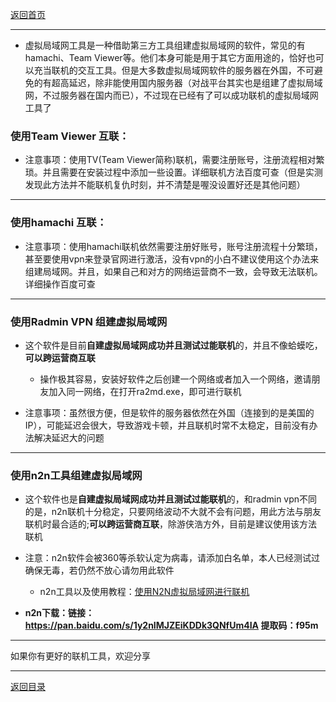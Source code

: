 [返回首页](./Home.md)

***
* 虚拟局域网工具是一种借助第三方工具组建虚拟局域网的软件，常见的有hamachi、Team Viewer等。他们本身可能是用于其它方面用途的，恰好也可以充当联机的交互工具。但是大多数虚拟局域网软件的服务器在外国，不可避免的有超高延迟，除非能使用国内服务器（对战平台其实也是组建了虚拟局域网，不过服务器在国内而已），不过现在已经有了可以成功联机的虚拟局域网工具了

### 使用Team Viewer 互联：


* 注意事项：使用TV(Team Viewer简称)联机，需要注册账号，注册流程相对繁琐。并且需要在安装过程中添加一些设置。详细联机方法百度可查（但是实测发现此方法并不能联机复仇时刻，并不清楚是喔没设置好还是其他问题）


***

### 使用hamachi 互联：


* 注意事项：使用hamachi联机依然需要注册好账号，账号注册流程十分繁琐，甚至要使用vpn来登录官网进行激活，没有vpn的小白不建议使用这个办法来组建局域网。并且，如果自己和对方的网络运营商不一致，会导致无法联机。详细操作百度可查

***
### 使用Radmin VPN 组建虚拟局域网

* 这个软件是目前**自建虚拟局域网成功并且测试过能联机**的，并且不像蛤蟆吃，**可以跨运营商互联**

  *  操作极其容易，安装好软件之后创建一个网络或者加入一个网络，邀请朋友加入同一网络，在打开ra2md.exe，即可进行联机

* 注意事项：虽然很方便，但是软件的服务器依然在外国（连接到的是美国的IP），可能延迟会很大，导致游戏卡顿，并且联机时常不太稳定，目前没有办法解决延迟大的问题

***
### 使用n2n工具组建虚拟局域网

* 这个软件也是**自建虚拟局域网成功并且测试过能联机**的，和radmin vpn不同的是，n2n联机十分稳定，只要网络波动不大就不会有问题，用此方法与朋友联机时最合适的;**可以跨运营商互联**，除游侠浩方外，目前是建议使用该方法联机

* 注意：n2n软件会被360等杀软认定为病毒，请添加白名单，本人已经测试过确保无毒，若仍然不放心请勿用此软件

  * n2n工具以及使用教程：[使用N2N虚拟局域网进行联机](使用N2N虚拟局域网进行联机.md)

* **n2n下载：链接：https://pan.baidu.com/s/1y2nIMJZEiKDDk3QNfUm4IA  提取码：f95m**


***
如果你有更好的联机工具，欢迎分享


***
[返回目录](./常见问题指南.md)

